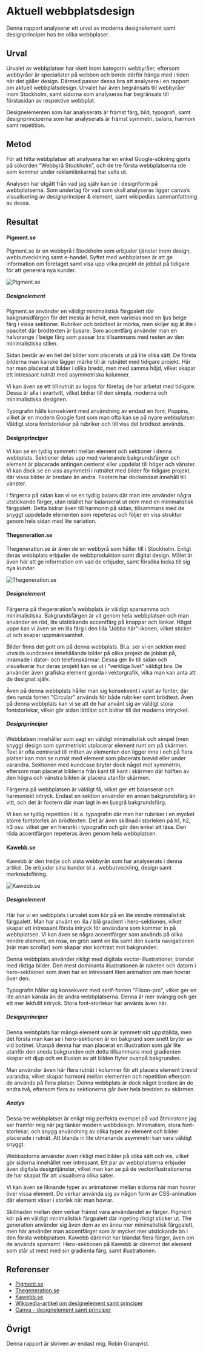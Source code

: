 ---
---
Aktuell webbplatsdesign
=========================
Denna rapport analyserar ett urval av moderna designelement samt designprinciper hos tre olika webbplaser.

## Urval

Urvalet av webbplatser har skett inom kategorin webbyråer, eftersom webbyråer är specialister på webben och borde därför hänga med i tiden när det gäller design. Därmed passar dessa bra att analysera i en rapport om aktuell webbplatsdesign. Urvalet har även begränsats till webbyråer inom Stockholm, samt sidorna som analyseras har begränsats till förstasidan av respektive webbplat.

Designelementen som har analyserats är främst färg, bild, typografi, samt designprinciperna som har analyserats är främst symmetri, balans, harmoni samt repetition.

## Metod

För att hitta webbplatser att analysera har en enkel Google-sökning gjorts på sökorden “Webbyrå Stockholm”, och de tre första webbplatserna (de som kommer under reklamlänkarna) har valts ut.

Analysen har utgått från vad jag själv kan se i designform på webbplatserna. Som underlag för vad som skall analyseras ligger canva’s visualisering av designprinciper & element, samt wikipedias sammanfattning av dessa.

## Resultat

#### Pigment.se

Pigment.se är en webbyrå i Stockholm som erbjuder tjänster inom design, webbutvecklning samt e-handel. Syftet med webbplatsen är att ge information om företaget samt visa upp vilka projekt de jobbat på tidigare för att generera nya kunder.

![Pigment.se](../htdocs/img/pigment.se-min.png)

##### Designelement

Pigment.se använder en väldigt minimalistisk färgpalett där bakgrunsdfärgen för det mesta är helvit, men varieras med en ljus beige färg i vissa sektioner. Rubriker och brödtext är mörka, men skiljer sig åt lite i opacitet där brödtexten är ljusare. Som accentfärg använder man en halvorange / beige färg som passar bra tillsammans med resten av den minimalistiska stilen.

Sidan består av en hel del bilder som placerats ut på lite olika sätt. De första bilderna man kanske lägger märke till är rutnätet med tidigare projekt. Här har man placerat ut bilder i olika bredd, men med samma höjd, vilket skapar ett intressant rutnät med asymmetriska kolumner. 

Vi kan även se ett till rutnät av logos för företag de har arbetat med tidigare. Dessa är alla i svartvitt, vilket bidrar till den simpla, moderna och minimalistiska designen.

Typografin hålls konsekvent med användning av endast en font; Poppins, vilket är en modern Google font som man ofta kan se på nyare webbplatser. Väldigt stora fontstorlekar på rubriker och till viss del brödtext används.

#### Designprinciper

Vi kan se en tydlig symmetri mellan element och sektioner i denna webbplats. Sektioner delas upp med varierande bakgrundsfärger och element är placerade antingen centerat eller uppdelat till höger och vänster. Vi kan dock se en viss asymmetri i rutnätet med bilder för tidigare projekt, där vissa bilder är bredare än andra. Footern har dockendast innehåll till vänster.

I färgerna på sidan kan vi se en tydlig balans där man inte använder några utstickande färger, utan istället har balanserat ut dem med en minimalistisk färgpalett. Detta bidrar även till harmonin på sidan, tillsammans med de snyggt uppdelade elementen som repeteras och följer en viss struktur genom hela sidan med lite variation.


#### Thegeneration.se

Thegeneration.se är även de en webbyrå som håller till i Stockholm. Enligt deras webbplats erbjuder de webbproduktion samt digital design. Målet är även här att ge information om vad de erbjuder, samt försöka locka till sig nya kunder.

![Thegeneration.se](../htdocs/img/generation.se-min.png)

##### Designelement

Färgerna på thegereration's webbplats är väldigt sparsamma och minimalistiska. Bakgrundsfärgen är vit genom hela webbplatsen och man använder en röd, lite utstickande accentfärg på knappar och länkar. Högst uppe kan vi även se en lila färg i den lilla "Jobba här"-ikonen, vilket sticker ut och skapar uppmärksamhet.

Bilder finns det gott om på denna webbplats. Bl.a. ser vi en sektion med utvalda kundcases innehållande bilder på olika projekt de jobbat på, inramade i dator- och telefonskärmar. Dessa ger liv till sidan och visualiserar hur deras projekt kan se ut i "verkliga livet" väldigt bra. De använder även grafiska element gjorda i vektorgrafik, vilka man kan anta att de designat själv.

Även på denna webbplats håller man sig konsekvent i valet av fonter, där den runda fonten "Circular" används för både rubriker samt brödtext. Även på denna webbplats kan vi se att de har använt sig av väldigt stora fontstorlekar, vilket gör sidan lättläst och bidrar till det moderna intrycket.

##### Designprinciper

Webblatsen innehåller som sagt en väldigt minimalistisk och simpel (men snygg) design som symmetriskt utplacerar element runt om på skärmen. Text är ofta centrerad till mitten av elementen den ligger inne i och på flera platser kan man se rutnät med element som placerats brevid eller under varandra. Sektionen med kundcase bryter dock något mot symmetrin, eftersom man placerat bilderna från kant till kant i skärmen där hälften av den högra och vänstra bilden är placera utanför skärmen.

Färgerna på webbplatsen är väldigt få, vilket ger ett balanserat och harmoniskt intryck. Endast en sektion använder en annan bakgrundsfärg än vitt, och det är footern där man lagt in en ljusgrå bakgrundsfärg.

Vi kan se tydlig repetition i bl.a. typografin där man har rubriker i en mycket större fontstorlek än brödtexten. Det är även skillnad i storleken på h1, h2, h3 osv. vilket ger en hierarki i typografin och gör den enkel att läsa. Den röda accentfärgen repeteras även genom hela webbplatsen.

#### Kawebb.se

Kawebb är den tredje och sista webbyrån som har analyserats i denna artikel. De erbjuder sina kunder bl.a. webbutveckling, design samt marknadsföring.

![Kawebb.se](../htdocs/img/Kawebb.se-min.png)

##### Designelement

Här har vi en webbplats i urvalet som kör på en lite mindre minimalistisk färgpalett. Man har använt en lila / blå gradient i hero-sektionen, vilket skapar ett intressant första intryck för användare som kommer in på webbplatsen. Vi kan även se några accentfärger som används på olika mindre element, en rosa, en grön samt en lila samt den svarta navigationen (när man scrollar) som skapar stor kontrast mot bakgrunden.

Denna webbplats använder rikligt med digitala vector-illustrationer, blandat med riktiga bilder. Den mest dominanta illustrationen är raketen och datorn i hero-sektionen som även har en intressant liten animation om man hovrar över den.

Typografin håller sig konsekvent med serif-fonten "Filson-pro", vilket ger en lite annan känsla än de andra webbplatserna. Denna är mer svängig och ger ett mer lekfullt intryck. Stora font-storlekar har använts även här. 

##### Designprinciper

Denna webbplats har många element som är symmetriskt uppställda, men det första man kan se i hero-sektionen är en bakgrund som snett bryter av vid bottnet. Utanpå denna har man placerat en illustration som går lite utanför den sneda bakgrunden och detta tillsammans med gradienten skapar ett djup och en illusion av att bilden flyter ovanpå bakgrunden.

Man använder även här flera rutnät i kolumner för att placera element brevid varandra, vilket skapar harmoni mellan elementen och repetition eftersom de används på flera platser. Denna webbplats är dock något bredare än de andra två, eftersom flera av sektionerna går över hela bredden av skärmen.


##### Analys

Dessa tre webbplatser är enligt mig perfekta exempel på vad åtminstone jag ser framför mig när jag tänker modern webbdesign. Minimalism, stora font-storlekar, och snygg användning av olika typer av element och bilder placerade i rutnät. Att blanda in lite utmanande asymmetri kan vara väldigt snyggt. 

Webbsidorna använder även rikligt med bilder på olika sätt och vis, vilket gör sidorna innehållet mer intressant. Ett par av webbplatserna erbjuder även digitala designtjänster, vilket man kan se på de  vectorillustrationerna de har skapat för att visualisera olika saker.

Vi kan även se liknande typer av animationer mellan sidorna när man hovrar över vissa element. De verkar använda sig av någon form av CSS-animation där element växer i storlek när man hovrar.

Skillnaden mellan dem verkar främst vara användandet av färger. Pigment kör på en väldigt minimalistisk färgpalett där ingeting riktigt sticker ut. The generation använder sig även dem av en ännu mer minimalistisk färgpalett, men här använder man accentfärger som är mycket mer utstickande än i den första webbplatsen. Kawebb däremot har blandat flera färger, även om de används sparsamt. Hero-sektionen på Kawebb är däremot det element som står ut mest med sin gradienta färg, samt illustrationen.


## Referenser
* [Pigment.se](https://pigment.se/)
* [Thegeneration.se](https://thegeneration.se/)
* [Kawebb.se](https://kawebb.se/)
* [Wikipedia-artikel om designelement samt principer](https://en.wikipedia.org/wiki/Visual_design_elements_and_principles)
* [Canva - designelement samt principer](https://www.canva.com/learn/design-elements-principles/)


## Övrigt

Denna rapport är skriven av endast mig, Robin Granqvist.